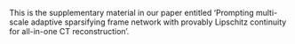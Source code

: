 This is the supplementary material in our paper entitled ‘Prompting multi-scale adaptive sparsifying frame network with provably Lipschitz continuity for all-in-one CT reconstruction’.
